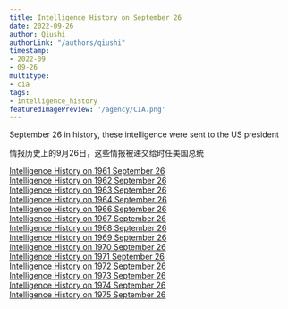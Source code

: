 ```yaml
---
title: Intelligence History on September 26
date: 2022-09-26
author: Qiushi 
authorLink: "/authors/qiushi"
timestamp: 
- 2022-09
- 09-26
multitype: 
- cia
tags: 
- intelligence_history
featuredImagePreview: '/agency/CIA.png'
---
```



September 26 in history, these intelligence were sent to the US president

情报历史上的9月26日，这些情报被递交给时任美国总统

<!--more-->







[Intelligence History on 1961 September 26](/dailybrief/1961-09-26)   
[Intelligence History on 1962 September 26](/dailybrief/1962-09-26)   
[Intelligence History on 1963 September 26](/dailybrief/1963-09-26)   
[Intelligence History on 1964 September 26](/dailybrief/1964-09-26)   
[Intelligence History on 1966 September 26](/dailybrief/1966-09-26)   
[Intelligence History on 1967 September 26](/dailybrief/1967-09-26)   
[Intelligence History on 1968 September 26](/dailybrief/1968-09-26)   
[Intelligence History on 1969 September 26](/dailybrief/1969-09-26)   
[Intelligence History on 1970 September 26](/dailybrief/1970-09-26)   
[Intelligence History on 1971 September 26](/dailybrief/1971-09-26)   
[Intelligence History on 1972 September 26](/dailybrief/1972-09-26)   
[Intelligence History on 1973 September 26](/dailybrief/1973-09-26)   
[Intelligence History on 1974 September 26](/dailybrief/1974-09-26)   
[Intelligence History on 1975 September 26](/dailybrief/1975-09-26)   
